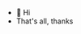 - 👋 Hi
- That's all, thanks

<!---
murema-v3-exp/murema-v3-exp is a ✨ special ✨ repository because its `README.md` (this file) appears on your GitHub profile.
You can click the Preview link to take a look at your changes.
--->
